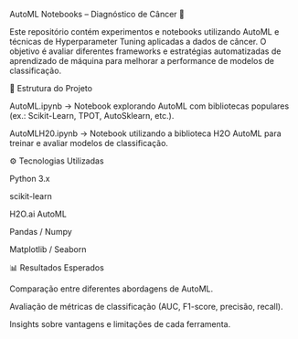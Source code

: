 AutoML Notebooks – Diagnóstico de Câncer 🧬

Este repositório contém experimentos e notebooks utilizando AutoML e técnicas de Hyperparameter Tuning aplicadas a dados de câncer.
O objetivo é avaliar diferentes frameworks e estratégias automatizadas de aprendizado de máquina para melhorar a performance de modelos de classificação.

📂 Estrutura do Projeto

AutoML.ipynb → Notebook explorando AutoML com bibliotecas populares (ex.: Scikit-Learn, TPOT, AutoSklearn, etc.).

AutoMLH20.ipynb → Notebook utilizando a biblioteca H2O AutoML para treinar e avaliar modelos de classificação.

⚙️ Tecnologias Utilizadas

Python 3.x

scikit-learn

H2O.ai AutoML

Pandas / Numpy

Matplotlib / Seaborn

📊 Resultados Esperados

Comparação entre diferentes abordagens de AutoML.

Avaliação de métricas de classificação (AUC, F1-score, precisão, recall).

Insights sobre vantagens e limitações de cada ferramenta.
